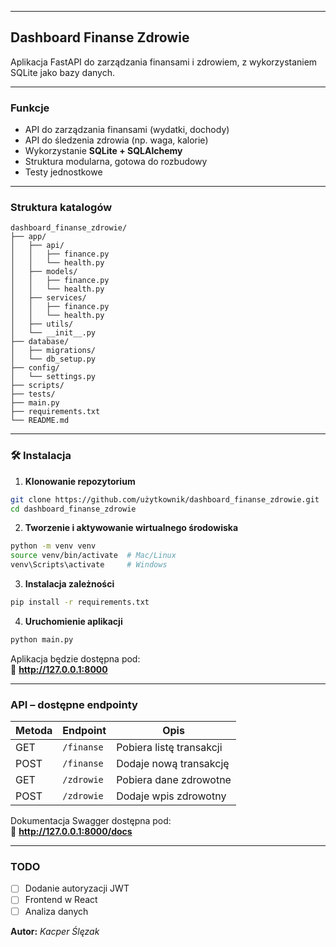 
---

## Dashboard Finanse Zdrowie

Aplikacja FastAPI do zarządzania finansami i zdrowiem, z wykorzystaniem SQLite jako bazy danych.

---

###  **Funkcje**
 - API do zarządzania finansami (wydatki, dochody)  
 - API do śledzenia zdrowia (np. waga, kalorie)  
 - Wykorzystanie **SQLite + SQLAlchemy**  
 - Struktura modularna, gotowa do rozbudowy  
 - Testy jednostkowe  

---

###  **Struktura katalogów**
```
dashboard_finanse_zdrowie/
├── app/
│   ├── api/
│   │   ├── finance.py
│   │   └── health.py
│   ├── models/
│   │   ├── finance.py
│   │   └── health.py
│   ├── services/
│   │   ├── finance.py
│   │   └── health.py
│   ├── utils/
│   └── __init__.py
├── database/
│   ├── migrations/
│   └── db_setup.py
├── config/
│   └── settings.py
├── scripts/
├── tests/
├── main.py
├── requirements.txt
└── README.md            
```

---

### 🛠 **Instalacja**
1. **Klonowanie repozytorium**
```sh
git clone https://github.com/użytkownik/dashboard_finanse_zdrowie.git
cd dashboard_finanse_zdrowie
```

2. **Tworzenie i aktywowanie wirtualnego środowiska**
```sh
python -m venv venv
source venv/bin/activate  # Mac/Linux
venv\Scripts\activate     # Windows
```

3. **Instalacja zależności**
```sh
pip install -r requirements.txt
```

4. **Uruchomienie aplikacji**
```sh
python main.py
```
Aplikacja będzie dostępna pod:  
🔗 **http://127.0.0.1:8000**

---

###  **API – dostępne endpointy**
| Metoda | Endpoint              | Opis                    |
|--------|----------------------|-------------------------|
| GET    | `/finanse`           | Pobiera listę transakcji |
| POST   | `/finanse`           | Dodaje nową transakcję |
| GET    | `/zdrowie`           | Pobiera dane zdrowotne |
| POST   | `/zdrowie`           | Dodaje wpis zdrowotny |

Dokumentacja Swagger dostępna pod:  
🔹 **http://127.0.0.1:8000/docs**  

---

###  **TODO**
- [ ] Dodanie autoryzacji JWT  
- [ ] Frontend w React  
- [ ] Analiza danych  

**Autor:**  *Kacper Ślęzak*  
